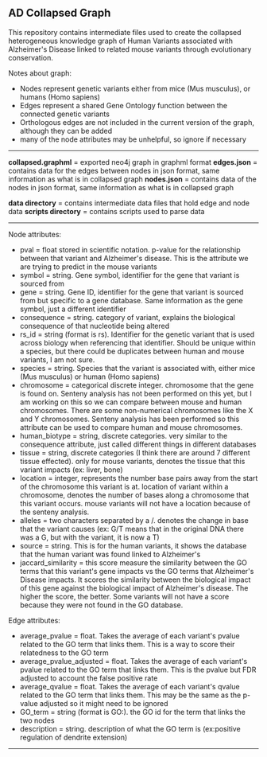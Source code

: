## AD Collapsed Graph

This repository contains intermediate files used to create the collapsed heterogeneous knowledge graph of Human Variants associated with Alzheimer's Disease linked to related mouse variants through evolutionary conservation.

Notes about graph:
- Nodes represent genetic variants either from mice (Mus musculus), or humans (Homo sapiens)
- Edges represent a shared Gene Ontology function between the connected genetic variants
- Orthologous edges are not included in the current version of the graph, although they can be added
- many of the node attributes may be unhelpful, so ignore if necessary

---

**collapsed.graphml** = exported neo4j graph in graphml format
**edges.json** = contains data for the edges between nodes in json format, same information as what is in collapsed graph
**nodes.json** = contains data of the nodes in json format, same information as what is in collapsed graph

**data directory** = contains intermediate data files that hold edge and node data
**scripts directory** = contains scripts used to parse data

---

Node attributes:
- pval = float stored in scientific notation. p-value for the relationship between that variant and Alzheimer's disease. This is the attribute we are trying to predict in the mouse variants
- symbol = string. Gene symbol, identifier for the gene that variant is sourced from
- gene = string. Gene ID, identifier for the gene that variant is sourced from but specific to a gene database. Same information as the gene symbol, just a different identifier
- consequence = string. category of variant, explains the biological consequence of that nucleotide being altered
- rs_id = string (format is rs<unqiue integer>). Identifier for the genetic variant that is used across biology when referencing that identifier. Should be unique within a species, but there could be duplicates between human and mouse variants, I am not sure.
- species = string. Species that the variant is associated with, either mice (Mus musculus) or human (Homo sapiens)
- chromosome = categorical discrete integer. chromosome that the gene is found on. Senteny analysis has not been performed on this yet, but I am working on this so we can compare between mouse and human chromosomes. There are some non-numerical chromosomes like the X and Y chromosomes. Senteny analysis has been performed so this attribute can be used to compare human and mouse chromosomes.
- human_biotype = string, discrete categories. very similar to the consequence attribute, just called different things in different databases
- tissue = string, discrete categories (I think there are around 7 different tissue effected). only for mouse variants, denotes the tissue that this variant impacts (ex: liver, bone)
- location = integer, represents the number base pairs away from the start of the chromosome this variant is at. location of variant within a chromosome, denotes the number of bases along a chromosome that this variant occurs. mouse variants will not have a location because of the senteny analysis.
- alleles = two characters separated by a /. denotes the change in base that the variant causes (ex: G/T means that in the original DNA there was a G, but with the variant, it is now a T)
- source = string. This is for the human variants, it shows the database that the human variant was found linked to Alzheimer's
- jaccard_similarity = this score measure the similarity between the GO terms that this variant's gene impacts vs the GO terms that Alzheimer's Disease impacts. It scores the similarity between the biological impact of this gene against the biological impact of Alzheimer's disease. The higher the score, the better. Some variants will not have a score because they were not found in the GO database.

Edge attributes:
- average_pvalue = float. Takes the average of each variant's pvalue related to the GO term that links them. This is a way to score their relatedness to the GO term
- average_pvalue_adjusted = float. Takes the average of each variant's pvalue related to the GO term that links them. This is the pvalue but FDR adjusted to account the false positive rate
- average_qvalue = float. Takes the average of each variant's qvalue related to the GO term that links them. This may be the same as the p-value adjusted so it might need to be ignored
- GO_term = string (format is GO:<unique integer>). the GO id for the term that links the two nodes
- description = string. description of what the GO term is (ex:positive regulation of dendrite extension)

---